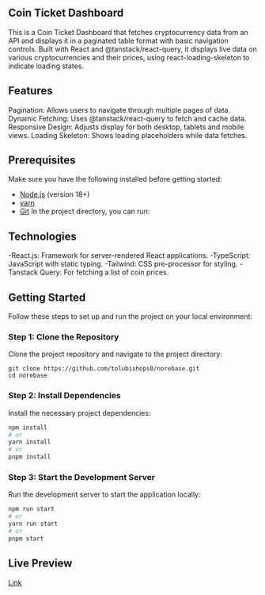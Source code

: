 ## Coin Ticket Dashboard

This is a Coin Ticket Dashboard that fetches cryptocurrency data from an API and displays it in a paginated table format with basic navigation controls. Built with React and @tanstack/react-query, it displays live data on various cryptocurrencies and their prices, using react-loading-skeleton to indicate loading states.

## Features
Pagination: Allows users to navigate through multiple pages of data.
Dynamic Fetching: Uses @tanstack/react-query to fetch and cache data.
Responsive Design: Adjusts display for both desktop, tablets and mobile views.
Loading Skeleton: Shows loading placeholders while data fetches.

## Prerequisites
Make sure you have the following installed before getting started:

- [Node.js](https://nodejs.org/) (version 18+)
- [yarn](https://yarn.io/)
- [Git](https://git-scm.com/)
In the project directory, you can run:

## Technologies
-React.js: Framework for server-rendered React applications.
-TypeScript: JavaScript with static typing.
-Tailwind: CSS pre-processor for styling.
-Tanstack Query: For fetching a list of coin prices.

## Getting Started

Follow these steps to set up and run the project on your local environment:

### Step 1: Clone the Repository

Clone the project repository and navigate to the project directory:

```terminal
git clone https://github.com/tolubishops0/norebase.git
cd norebase
```

### **Step 2: Install Dependencies**

Install the necessary project dependencies:

```bash
npm install
# or
yarn install
# or
pnpm install
```

### **Step 3: Start the Development Server**

Run the development server to start the application locally:

```bash
npm run start
# or
yarn run start
# or
pnpm start
```


## Live Preview 
[Link]([https://tolu-norebase.netlify.app/](https://tolu-norebase.netlify.app/))